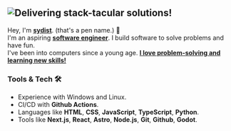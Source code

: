 ## ![Delivering stack-tacular solutions!](https://readme-typing-svg.demolab.com?font=Roboto&weight=500&size=24&duration=2000&color=c9d1d9&vCenter=true&repeat=false&width=370&height=25&lines=Delivering+stack-tacular+solutions!)

Hey, I'm **[<ins>sydist</ins>](http://ipa-reader.xyz/?text=sa%C9%AAd%C9%AAst)**. (that's a pen name.) 👋  
I'm an aspiring **<ins>software engineer</ins>**. I build software to solve problems and have fun.  
I've been into computers since a young age. **<ins>I love problem-solving and learning new skills!</ins>**

### Tools & Tech 🛠️

- Experience with Windows and Linux.
- CI/CD with **Github Actions**.
- Languages like **HTML**, **CSS**, **JavaScript**, **TypeScript**, **Python**.
- Tools like **Next.js**, **React**, **Astro**, **Node.js**, **Git**, **Github**, **Godot**.
